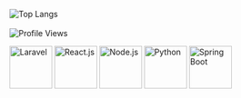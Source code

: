 ![Top Langs](https://github-readme-stats.vercel.app/api/top-langs/?username=percivalyan&theme=dark&layout=compact&card_width=500&langs_count=10)
<br><br>
![Profile Views](https://komarev.com/ghpvc/?username=percivalyan&label=Profile%20views%20%20%20%20%20%20%20%20%20&color=0e75b6&style=flat)

<div>
    <img src="https://upload.wikimedia.org/wikipedia/commons/9/9a/Laravel.svg" alt="Laravel" width="75"/>
    <img src="https://upload.wikimedia.org/wikipedia/commons/a/a7/React-icon.svg" alt="React.js" width="75"/>
    <img src="https://upload.wikimedia.org/wikipedia/commons/d/d9/Node.js_logo.svg" alt="Node.js" width="75"/>
    <img src="https://upload.wikimedia.org/wikipedia/commons/c/c3/Python-logo-notext.svg" alt="Python" width="75"/>
    <img src="https://raw.githubusercontent.com/spring-projects/spring-boot/main/spring-boot-project/spring-boot-tools/spring-boot-maven-plugin/src/main/resources/static/spring-boot.png" alt="Spring Boot" width="75"/>
</div>
